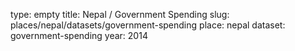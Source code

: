 type: empty
title: Nepal / Government Spending
slug: places/nepal/datasets/government-spending
place: nepal
dataset: government-spending
year: 2014
